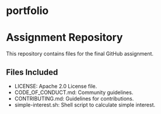 # portfolio
# Assignment Repository
This repository contains files for the final GitHub assignment.

## Files Included
- LICENSE: Apache 2.0 License file.
- CODE_OF_CONDUCT.md: Community guidelines.
- CONTRIBUTING.md: Guidelines for contributions.
- simple-interest.sh: Shell script to calculate simple interest.
